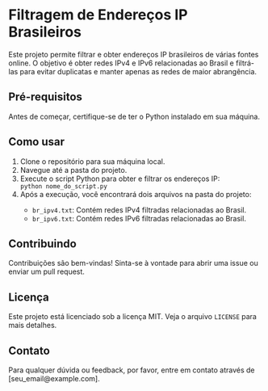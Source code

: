 <h1>Filtragem de Endereços IP Brasileiros</h1>

<p>Este projeto permite filtrar e obter endereços IP brasileiros de várias fontes online. O objetivo é obter redes IPv4 e IPv6 relacionadas ao Brasil e filtrá-las para evitar duplicatas e manter apenas as redes de maior abrangência.</p>

<h2>Pré-requisitos</h2>
<p>Antes de começar, certifique-se de ter o Python instalado em sua máquina.</p>

<h2>Como usar</h2>

<ol>
    <li>Clone o repositório para sua máquina local.</li>
    <li>Navegue até a pasta do projeto.</li>
    <li>Execute o script Python para obter e filtrar os endereços IP:</li>
    <code>python nome_do_script.py</code>
    <li>Após a execução, você encontrará dois arquivos na pasta do projeto:</li>
    <ul>
        <li><code>br_ipv4.txt</code>: Contém redes IPv4 filtradas relacionadas ao Brasil.</li>
        <li><code>br_ipv6.txt</code>: Contém redes IPv6 filtradas relacionadas ao Brasil.</li>
    </ul>
</ol>

<h2>Contribuindo</h2>
<p>Contribuições são bem-vindas! Sinta-se à vontade para abrir uma issue ou enviar um pull request.</p>

<h2>Licença</h2>
<p>Este projeto está licenciado sob a licença MIT. Veja o arquivo <code>LICENSE</code> para mais detalhes.</p>

<h2>Contato</h2>
<p>Para qualquer dúvida ou feedback, por favor, entre em contato através de [seu_email@example.com].</p>
